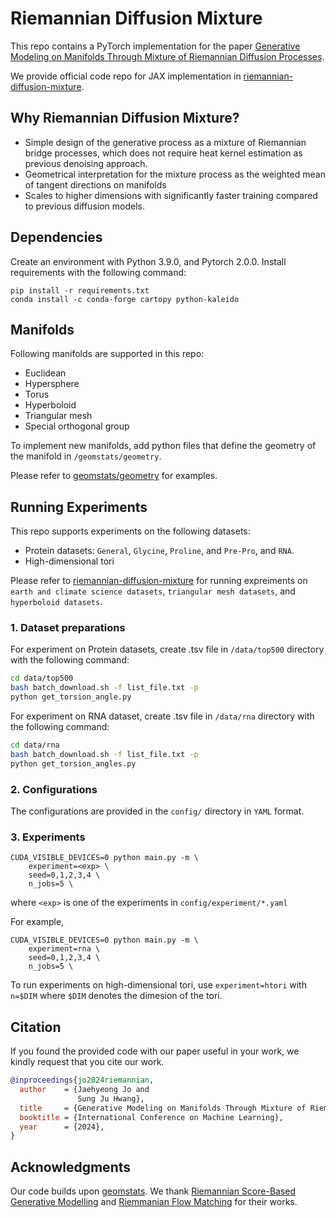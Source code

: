 # Riemannian Diffusion Mixture

This repo contains a PyTorch implementation for the paper [Generative Modeling on Manifolds Through Mixture of Riemannian Diffusion Processes](https://arxiv.org/abs/2310.07216). 

We provide official code repo for JAX implementation in [riemannian-diffusion-mixture](https://github.com/harryjo97/riemannian-diffusion-mixture).

## Why Riemannian Diffusion Mixture?

- Simple design of the generative process as a mixture of Riemannian bridge processes, which does not require heat kernel estimation as previous denoising approach.
- Geometrical interpretation for the mixture process as the weighted mean of tangent directions on manifolds
- Scales to higher dimensions with significantly faster training compared to previous diffusion models.


## Dependencies

Create an environment with Python 3.9.0, and Pytorch 2.0.0. Install requirements with the following command:
```
pip install -r requirements.txt
conda install -c conda-forge cartopy python-kaleido
```

## Manifolds

Following manifolds are supported in this repo:
- Euclidean
- Hypersphere
- Torus
- Hyperboloid
- Triangular mesh
- Special orthogonal group

To implement new manifolds, add python files that define the geometry of the manifold in `/geomstats/geometry`.

Please refer to [geomstats/geometry](https://github.com/geomstats/geomstats/tree/main/geomstats/geometry) for examples.

## Running Experiments

This repo supports experiments on the following datasets:
- Protein datasets: `General`, `Glycine`, `Proline`, and `Pre-Pro`, and `RNA`.
- High-dimensional tori

Please refer to [riemannian-diffusion-mixture](https://github.com/harryjo97/riemannian-diffusion-mixture) for running expreiments on `earth and climate science datasets`, `triangular mesh datasets`, and `hyperboloid datasets`.

### 1. Dataset preparations

For experiment on Protein datasets, create .tsv file in `/data/top500` directory with the following command:
```sh
cd data/top500
bash batch_download.sh -f list_file.txt -p
python get_torsion_angle.py
```

For experiment on RNA dataset, create .tsv file in `/data/rna` directory with the following command:
```sh
cd data/rna
bash batch_download.sh -f list_file.txt -p
python get_torsion_angles.py
```

### 2. Configurations

The configurations are provided in the `config/` directory in `YAML` format. 

### 3. Experiments

```
CUDA_VISIBLE_DEVICES=0 python main.py -m \
    experiment=<exp> \
    seed=0,1,2,3,4 \
    n_jobs=5 \
```
where ```<exp>``` is one of the experiments in `config/experiment/*.yaml`

For example,
```
CUDA_VISIBLE_DEVICES=0 python main.py -m \
    experiment=rna \
    seed=0,1,2,3,4 \
    n_jobs=5 \
```

To run experiments on high-dimensional tori, use `experiment=htori` with `n=$DIM` where `$DIM` denotes the dimesion of the tori.

## Citation

If you found the provided code with our paper useful in your work, we kindly request that you cite our work.

```BibTex
@inproceedings{jo2024riemannian,
  author    = {Jaehyeong Jo and
               Sung Ju Hwang},
  title     = {Generative Modeling on Manifolds Through Mixture of Riemannian Diffusion Processes},
  booktitle = {International Conference on Machine Learning},
  year      = {2024},
}
```

## Acknowledgments

Our code builds upon [geomstats](https://github.com/geomstats/geomstats). We thank [Riemannian Score-Based Generative Modelling](https://github.com/oxcsml/riemannian-score-sde?tab=readme-ov-file) and [Riemmanian Flow Matching](https://github.com/facebookresearch/riemannian-fm) for their works.